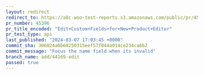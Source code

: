 ```yaml
---
layout: redirect
redirect_to: https://a8c-woo-test-reports.s3.amazonaws.com/public/pr/45396/api/index.html
pr_number: 45396
pr_title_encoded: "Edit+Custom+Fields+for+New+Product+Editor"
pr_test_type: api
last_published: "2024-03-07 17:03:45 +0000"
commit_sha: 306024a0b68250315eef57f044a014ce234ca6b2
commit_message: "Focus the name field when its invalid"
branch_name: add/44169-edit
passed: true
---
```

